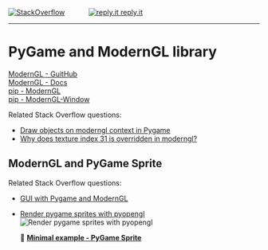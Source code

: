 [![StackOverflow](https://stackexchange.com/users/flair/7322082.png)](https://stackoverflow.com/users/5577765/rabbid76?tab=profile) &nbsp;&nbsp;&nbsp;&nbsp;&nbsp;&nbsp;&nbsp;&nbsp;&nbsp;&nbsp; [![reply.it](../../../resource/logo/Repl_it_logo_80.png) reply.it](https://repl.it/repls/folder/PyGame%20Examples)

---

# PyGame and ModernGL library

[ModernGL - GuitHub](https://github.com/moderngl/moderngl)  
[ModernGL - Docs](https://moderngl.readthedocs.io/en/latest/)  
[pip - ModernGL](https://pypi.org/project/moderngl/)  
[pip - ModernGL-Window](https://pypi.org/project/moderngl-window/)

Related Stack Overflow questions:

- [Draw objects on moderngl context in Pygame](https://stackoverflow.com/questions/62500232/draw-objects-on-moderngl-context-in-pygame)
- [Why does texture index 31 is overridden in moderngl?](https://stackoverflow.com/questions/64317804/why-does-texture-index-31-is-overridden-in-moderngl)

## ModernGL and PyGame Sprite

Related Stack Overflow questions:

- [GUI with Pygame and ModernGL](https://stackoverflow.com/questions/76697818/gui-with-pygame-and-moderngl/76698075#76698075)  
- [Render pygame sprites with pyopengl](https://stackoverflow.com/questions/54543587/render-pygame-sprites-with-pyopengl/65653236#65653236)  
  ![Render pygame sprites with pyopengl](https://i.stack.imgur.com/VEkp8.png)

  📁 **[Minimal example - PyGame Sprite](../../../examples/pygame_opengl/moderngl_library/moderngl_minimal_pygame_sprite.py)**
